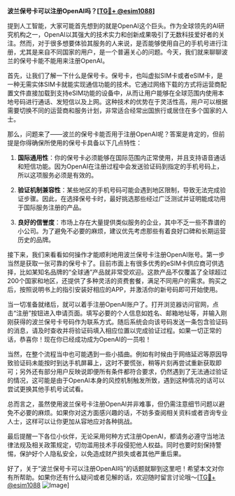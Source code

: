 **波兰保号卡可以注册OpenAI吗？[[TG💪+ @esim1088](https://t.me/s/esim1088)]**

提到人工智能，大家可能首先想到的就是OpenAI这个巨头。作为全球领先的AI研究机构之一，OpenAI以其强大的技术实力和创新成果吸引了无数科技爱好者的关注。然而，对于很多想要体验其服务的人来说，是否能够使用自己的手机号进行注册，尤其是来自不同国家的用户，是一个普遍关心的问题。今天，我们就来聊聊波兰的保号卡能不能用来注册OpenAI。

首先，让我们了解一下什么是保号卡。保号卡，也叫虚拟SIM卡或者eSIM卡，是一种无需实体SIM卡就能实现通信功能的技术。它通过网络下载的方式将运营商配置文件直接加载到支持eSIM功能的设备中，从而让用户能够在全球范围内使用本地号码进行通话、发短信以及上网。这种技术的优势在于灵活性高，用户可以根据需要切换不同的运营商和服务计划，非常适合经常出国旅行或居住在多个国家的人士。

那么，问题来了——波兰的保号卡能否用于注册OpenAI呢？答案是肯定的，但前提是你得确保所使用的保号卡具备以下几点特性：

1. **国际通用性**：你的保号卡必须能够在国际范围内正常使用，并且支持语音通话和短信功能。因为OpenAI在注册过程中会发送验证码到指定的手机号码上，所以这项服务必须是有效的。

2. **验证机制兼容性**：某些地区的手机号码可能会遇到地区限制，导致无法完成验证步骤。因此，在选择保号卡时，最好挑选那些经过广泛测试并证明能成功用于国际服务注册的产品。

3. **良好的信誉度**：市场上存在大量提供类似服务的企业，其中不乏一些不靠谱的小公司。为了避免不必要的麻烦，建议优先考虑那些有着良好口碑和长期运营历史的品牌。

接下来，我们来看看如何操作才能顺利地用波兰保号卡注册OpenAI账号。第一步当然是获取一张可靠的保号卡了。目前市面上有很多优秀的eSIM卡供应商可供选择，比如某知名品牌的“全球通”产品就非常受欢迎。这款产品不仅覆盖了全球超过200个国家和地区，还提供了多种灵活的资费套餐，满足不同用户的需求。购买之后，按照说明书上的指引安装好相应的APP，并激活你的新号码即可开始使用。

当一切准备就绪后，就可以着手注册OpenAI账户了。打开浏览器访问官网，点击“注册”按钮进入申请页面。填写必要的个人信息如姓名、邮箱地址等，并输入刚刚获得的波兰保号卡号码作为联系方式。随后系统会向该号码发送一条包含验证码的消息，请及时查收并将验证码填入相应位置以完成验证过程。如果一切正常的话，恭喜你！现在你已经成功成为OpenAI的一员啦！

当然，在整个流程当中也可能遇到一些小插曲。例如有时候由于网络延迟等原因导致验证码未能按时到达手机屏幕上，这时不要慌张，稍等片刻再尝试重新获取即可；另外还有部分用户反映说即便所有条件都符合要求，仍然遇到了无法通过验证的情况，这可能是由于OpenAI本身的风控机制触发所致，遇到这种情况的话可以尝试更换其他手机号试试看。

总而言之，虽然使用波兰保号卡注册OpenAI并非难事，但仍需注意细节问题以避免不必要的麻烦。如果你对这方面感兴趣的话，不妨多查阅相关资料或者咨询专业人士，这样可以让你更加从容地应对各种挑战。

最后提醒一下各位小伙伴，无论采用何种方式注册OpenAI，都请务必遵守当地法律法规及相关政策规定，切勿滥用技术手段侵犯他人权益。同时也要时刻保持警惕，保护好个人隐私安全，以免造成财产损失或者其他严重后果。

好了，关于“波兰保号卡可以注册OpenAI吗”的话题就聊到这里吧！希望本文对你有所帮助。如果你还有什么疑问或者见解的话，欢迎随时留言讨论哦～[[TG💪+ @esim1088](https://t.me/s/esim1088) ![Image](https://i.postimg.cc/4NQfJmqS/Snipaste-2025-05-13-00-14-12.png)]
